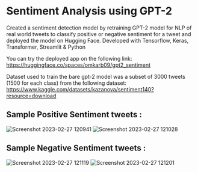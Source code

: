 # Sentiment Analysis using GPT-2

Created a sentiment detection model by retraining GPT-2 model for NLP of real world tweets to classify positive or negative sentiment for a
tweet and deployed the model on Hugging Face. Developed with Tensorflow, Keras, Transformer, Streamlit & Python

You can try the deployed app on the following link:
https://huggingface.co/spaces/omkarb09/gpt2_sentiment

Dataset used to train the bare gpt-2 model was a subset of 3000 tweets (1500 for each class) from the following dataset:
https://www.kaggle.com/datasets/kazanova/sentiment140?resource=download

## Sample Positive Sentiment tweets :
![Screenshot 2023-02-27 120941](https://user-images.githubusercontent.com/44408619/221632528-5920b9f4-8ca4-444e-8f69-845a1bfd65a4.jpg)
![Screenshot 2023-02-27 121028](https://user-images.githubusercontent.com/44408619/221632588-efc05e6e-f398-4e28-b735-af5b0e713c93.jpg)

## Sample Negative Sentiment tweets :
![Screenshot 2023-02-27 121119](https://user-images.githubusercontent.com/44408619/221632761-29d0b998-31f8-4e3e-b415-fa6779d86a5f.jpg)
![Screenshot 2023-02-27 121201](https://user-images.githubusercontent.com/44408619/221632783-832bf01b-72c4-4ef5-8043-4685107d1e2d.jpg)
